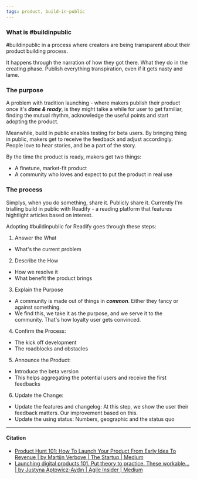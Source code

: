 ```yaml
---
tags: product, build-in-public
---
```


### What is #buildinpublic
#buildinpublic in a process where creators are being transparent about their product building process.

It happens through the narration of how they got there. What they do in the creating phase. Publish everything transpiration, even if it gets nasty and lame.

### The purpose
A problem with tradition launching - where makers publish their product once it's ***done & ready***, is they might talke a while for user to get familiar, finding the mutual rhythm, acknowledge the useful points and start adopting the product.

Meanwhile, build in public enables testing for beta users. By bringing thing in public, makers get to receive the feedback and adjust accordingly. People love to hear stories, and be a part of the story. 

By the time the product is ready, makers get two things:
- A finetune, market-fit product
- A community who loves and expect to put the product in real use

### The process
Simplys, when you do something, share it. Publicly share it. Currently I'm trialling build in public with Readify - a reading platform that features hightlight articles based on interest. 

Adopting #buildinpublic for Readify goes through these steps:

1. Answer the What
- What's the current problem 

2. Describe the How
- How we resolve it
- What benefit the product brings

3. Explain the Purpose
- A community is made out of things in ***common***. Either they fancy or against something. 
- We find this, we take it as the purpose, and we serve it to the community. That's how loyalty user gets convinced. 

4. Confirm the Process: 
- The kick off development
- The roadblocks and obstacles 

5. Announce the Product: 
- Introduce the beta version
- This helps aggregating the potential users and receive the first feedbacks

6. Update the Change: 
- Update the features and changelog: At this step, we show the user their feedback matters. Our improvement based on this. 
- Update the using status: Numbers, geographic and the status quo

---

#### Citation
- [Product Hunt 101: How To Launch Your Product From Early Idea To Revenue | by Martijn Verbove | The Startup | Medium](https://medium0.com/swlh/product-hunt-101-how-to-launch-your-product-from-early-idea-to-revenue-c3f01864cdde)
- [Launching digital products 101. Put theory to practice. These workable… | by Justyna Aptowicz-Aydın | Agile Insider | Medium](https://medium0.com/agileinsider/launching-digital-products-101-af566104f6aa)